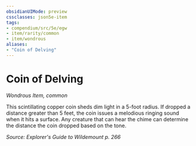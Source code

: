 ```yaml
---
obsidianUIMode: preview
cssclasses: json5e-item
tags:
- compendium/src/5e/egw
- item/rarity/common
- item/wondrous
aliases: 
- "Coin of Delving"
---
```

# Coin of Delving
*Wondrous Item, common*  


This scintillating copper coin sheds dim light in a 5-foot radius. If dropped a distance greater than 5 feet, the coin issues a melodious ringing sound when it hits a surface. Any creature that can hear the chime can determine the distance the coin dropped based on the tone.

*Source: Explorer's Guide to Wildemount p. 266*
